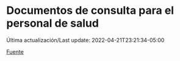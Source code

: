 # Documentos de consulta para el personal de salud

Última actualización/Last update: 2022-04-21T23:21:34-05:00

 [Fuente](https://coronavirus.gob.mx/personal-de-salud/documentos-de-consulta/)
